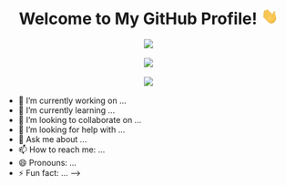 <h1 align="center">Welcome to My GitHub Profile! <img src="https://github.com/Navnedia/Navnedia/blob/1da032ffcadf1ec29019d822b7c71500d97ff29f/wave.gif" width="30px"></h1>
<p align="center">
	<img
		src="https://github-readme-stats.vercel.app/api?username=Navnedia&theme=algolia&show_icons=true&count_private=true&hide_border=true">
</p>

<p align="center">
	<img
		src="https://activity-graph.herokuapp.com/graph?username=Navnedia&color=f2e8e7&point=f2e8e7&line=913937&area_color=913937&bg_color=2b313d&area=true&hide_border=true">
</p>

<p align="center">
	<img src="https://komarev.com/ghpvc/?username=Navnedia&style=flat&color=red">
</p>

- 🔭 I’m currently working on ...
- 🌱 I’m currently learning ...
- 👯 I’m looking to collaborate on ...
- 🤔 I’m looking for help with ...
- 💬 Ask me about ...
- 📫 How to reach me: ...
- 😄 Pronouns: ...
- ⚡ Fun fact: ...
-->
